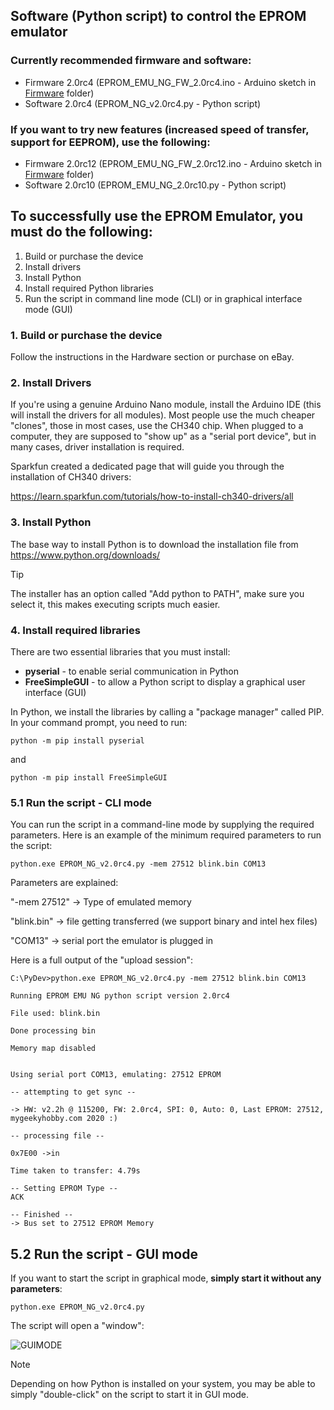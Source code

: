 ## Software (Python script) to control the EPROM emulator

### Currently recommended firmware and software:
* Firmware 2.0rc4 (EPROM_EMU_NG_FW_2.0rc4.ino - Arduino sketch in [Firmware](https://github.com/Kris-Sekula/EPROM-EMU-NG/tree/master/Firmware) folder)
* Software 2.0rc4 (EPROM_NG_v2.0rc4.py - Python script)

### If you want to try new features (increased speed of transfer, support for EEPROM), use the following:
* Firmware 2.0rc12 (EPROM_EMU_NG_FW_2.0rc12.ino - Arduino sketch in [Firmware](https://github.com/Kris-Sekula/EPROM-EMU-NG/tree/master/Firmware) folder)
* Software 2.0rc10 (EPROM_EMU_NG_2.0rc10.py - Python script)

## To successfully use the EPROM Emulator, you must do the following:
1. Build or purchase the device
2. Install drivers
3. Install Python
4. Install required Python libraries
5. Run the script in command line mode (CLI) or in graphical interface mode (GUI)

### 1. Build or purchase the device
Follow the instructions in the Hardware section or purchase on eBay.

### 2. Install Drivers
If you're using a genuine Arduino Nano module, install the Arduino IDE (this will install the drivers for all modules).
Most people use the much cheaper "clones", those in most cases, use the CH340 chip.
When plugged to a computer, they are supposed to "show up" as a "serial port device", but in many cases, driver installation is required. 

Sparkfun created a dedicated page that will guide you through the installation of CH340 drivers:

https://learn.sparkfun.com/tutorials/how-to-install-ch340-drivers/all

### 3. Install Python
The base way to install Python is to download the installation file from https://www.python.org/downloads/

> [!TIP]
> The installer has an option called "Add python to PATH", make sure you select it, this makes executing scripts much easier.

### 4. Install required libraries
There are two essential libraries that you must install:

* **pyserial** - to enable serial communication in Python
* **FreeSimpleGUI** - to allow a Python script to display a graphical user interface (GUI)

In Python, we install the libraries by calling a "package manager" called PIP. In your command prompt, you need to run:

```python -m pip install pyserial```

and 

```python -m pip install FreeSimpleGUI```

### 5.1 Run the script - CLI mode
You can run the script in a command-line mode by supplying the required parameters. Here is an example of the minimum required parameters to run the script:

```python.exe EPROM_NG_v2.0rc4.py -mem 27512 blink.bin COM13```

Parameters are explained:

"-mem 27512" -> Type of emulated memory

"blink.bin" -> file getting transferred (we support binary and intel hex files)

"COM13" -> serial port the emulator is plugged in

Here is a full output of the "upload session":
```
C:\PyDev>python.exe EPROM_NG_v2.0rc4.py -mem 27512 blink.bin COM13

Running EPROM EMU NG python script version 2.0rc4

File used: blink.bin

Done processing bin

Memory map disabled


Using serial port COM13, emulating: 27512 EPROM

-- attempting to get sync --

-> HW: v2.2h @ 115200, FW: 2.0rc4, SPI: 0, Auto: 0, Last EPROM: 27512, mygeekyhobby.com 2020 :)

-- processing file --

0x7E00 ->in

Time taken to transfer: 4.79s

-- Setting EPROM Type --
ACK

-- Finished --
-> Bus set to 27512 EPROM Memory
```

## 5.2 Run the script - GUI mode
If you want to start the script in graphical mode, **simply start it without any parameters**:

```python.exe EPROM_NG_v2.0rc4.py```

The script will open a "window":

![GUIMODE](https://github.com/Kris-Sekula/EPROM-EMU-NG/blob/master/Pictures/running_GUI_mode.JPG)


> [!NOTE]
> Depending on how Python is installed on your system, you may be able to simply "double-click" on the script to start it in GUI mode.





